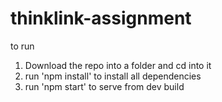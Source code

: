 # thinklink-assignment

to run

1. Download the repo into a folder and cd into it
2. run 'npm install' to install all dependencies
3. run 'npm start' to serve from dev build
